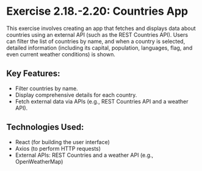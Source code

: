 # Exercise 2.18.-2.20: Countries App

This exercise involves creating an app that fetches and displays data about countries using an external API (such as the REST Countries API). Users can filter the list of countries by name, and when a country is selected, detailed information (including its capital, population, languages, flag, and even current weather conditions) is shown.

## Key Features:
- Filter countries by name.
- Display comprehensive details for each country.
- Fetch external data via APIs (e.g., REST Countries API and a weather API).

## Technologies Used:
- React (for building the user interface)
- Axios (to perform HTTP requests)
- External APIs: REST Countries and a weather API (e.g., OpenWeatherMap)